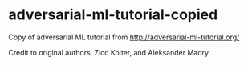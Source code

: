 # adversarial-ml-tutorial-copied

Copy of adversarial ML tutorial from http://adversarial-ml-tutorial.org/

Credit to original authors, Zico Kolter, and Aleksander Madry.
